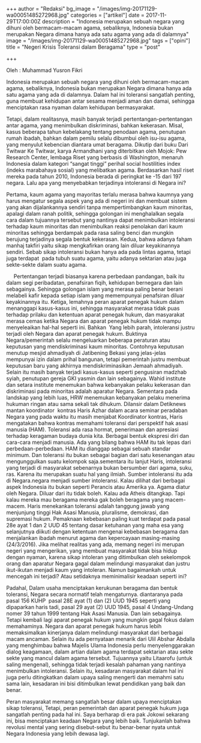 +++
author = "Redaksi"
bg_image = "/images/img-20171129-wa00051485272968.jpg"
categories = ["artikel"]
date = 2017-11-29T17:00:00Z
description = "Indonesia merupakan sebuah negara yang dihuni oleh bermacam-macam agama, sebaliknya, Indonesia bukan merupakan Negara dimana hanya ada satu agama yang ada di dalamnya"
image = "/images/img-20171129-wa00051485272968.jpg"
tags = ["opini"]
title = "Negeri Krisis Toleransi dalam Beragama"
type = "post"

+++

Oleh : Muhammad Yusron Fikri

Indonesia merupakan sebuah negara yang dihuni oleh bermacam-macam agama, sebaliknya, Indonesia bukan merupakan Negara dimana hanya ada satu agama yang ada di dalamnya. Dalam hal ini toleransi sangatlah penting, guna membuat kehidupan antar sesama menjadi aman dan damai, sehingga menciptakan rasa nyaman dalam kehidupan bermasyarakat.


Tetapi, dalam realitasnya, masih banyak terjadi pertentangan-pertentangan antar agama, yang menimbulkan diskriminasi, bahkan kekerasan. Misal, kasus beberapa tahun kebelakang tentang penodaan agama, penutupan rumah ibadah, bahkan dalam pemilu selalu dibumbui oleh isu-isu agama, yang menyulut kebencian diantara umat beragama. Dikutip dari buku Dari Twitwar Ke Twitwar, karya Armandhani yang diterbitkan oleh Mojok: Pew Research Center, lembaga Riset yang berbasis di Washington, menaruh Indonesia dalam kategori “sangat tinggi” perihal social hostilities index (indeks marabahaya sosial) yang melibatkan agama. Berdasarkan hasil riset mereka pada tahun 2010, Indonesia berada di peringkat ke -15 dari 197 negara. Lalu apa yang menyebabkan terjadinya intoleransi di Negara ini?

Pertama, kaum agama yang mayoritas terlalu merasa bahwa kaumnya yang harus mengatur segala aspek yang ada di negeri ini dan membuat sistem yang akan dijalankannya sendiri tanpa mempertimbangkan kaum minoritas, apalagi dalam ranah politik, sehingga golongan ini menghalalkan segala cara dalam tujuannya tersebut yang nantinya dapat menimbulkan intoleransi terhadap kaum minoritas dan menimbulkan reaksi penolakan dari kaum minoritas sehingga berdampak pada rasa saling benci dan mungkin berujung terjadinya segala bentuk kekerasan. Kedua, bahwa adanya faham manhaj takfiri yaitu sikap mengkafirkan orang lain diluar keyakinannya sendiri. Sebab sikap intoleransi bukan hanya ada pada lintas agama, tetapi juga terdapat  pada tubuh suatu agama, yaitu adanya sektarian atau juga sekte-sekte dalam suatu agama.

     Pertentangan terjadi biasanya karena perbedaan pandangan, baik itu dalam segi peribadatan, penafsiran fiqih, kehidupan bernegara dan lain sebagainya. Sehingga golongan islam yang merasa paling benar berani melabeli kafir kepada setiap islam yang memempunyai penafsiran diluar keyakinannya itu. Ketiga, lemahnya peran aparat penegak hukum dalam menanggapi kasus-kasus ini, sehingga masyarakat merasa tidak puas terhadap prilaku dan ketentuan aparat penegak hukum, dan masyarakat merasa cemas ketika Negara dan aparat penegak hukum tidak mampu menyeleaikan hal-hal seperti ini. Bahkan  Yang lebih parah, intoleransi justru terjadi oleh Negara dan aparat penegak hukum. Buktinya Negara/pemerintah selalu mengeluarkan beberapa peraturan atau keputusan yang mendiskriminasi kaum minoritas. Contohnya keputusan menutup mesjid ahmadiyah di Jatibening Bekasi yang jelas-jelas mempunyai izin dalam prihal bangunan, tetapi pemerintah justru membuat keputusan baru yang akhirnya mendiskriminasikan Jemaah ahmadiyah. Selain itu masih banyak terjadi kasus-kasus seperti pengusiran madzhab syiah, penutupan gereja GKI yasmin dan lain sebagainya. Wahid institute dan setara institute menemukan bahwa kebanyakan pelaku kekerasan dan diskriminasi pada minoritas adalah aparatur Negara. Sementara pada landskap yang lebih luas, HRW menemukan kebanyakan pelaku menerima hukuman ringan atau sama sekali tak dihukum. Dilansir dalam Detiknews mantan koordinator  kontras Haris Azhar dalam acara seminar peradaban Negara yang pada waktu itu masih menjabat Koordinator kontras, Haris mengatakan bahwa kontras memahami toleransi dari perspektif hak asasi manusia (HAM). Toleransi ada rasa hormat, penerimaan dan apresiasi terhadap keragaman budaya dunia kita. Berbagai bentuk ekspresi diri dan cara-cara menjadi manusia. Ada yang bilang bahwa HAM itu tak lepas dari perbedaan-perbedaan. HAM itu dianggap sebagai sebuah standar minimum. Dan toleransi itu bukan sebagai bagian dari satu kesenangan atau mengunggulkan suatu kelompok saja.sementara itu lanjut Haris, intoleransi yang terjadi di masyarakat sebenarnya bukan bersumber dari agama, suku, ras. Karena itu merupakan suatu hal yang ilmiah. Sumber intoleransi itu ada di Negara.negara menjadi sumber intoleransi. Kalau dilihat dari berbagai aspek Indonesia itu bukan seperti Perancis atau Amerika ya. Agama diatur oleh Negara. Diluar dari itu tidak boleh. Kalau ada Atheis ditangkap. Tapi kalau mereka mau beragama mereka gak boleh beragama yang macem-macem. Haris menekankan toleransi adalah tanggung jawab yang menjunjung tinggi Hak Asasi Manusia, pluralisme, demokrasi, dan supremasi hukum. Pemaknaan kebebasan paling kuat terdapat pada pasal 28e ayat 1 dan 2 UUD 45 tentang dasar ketuhanan yang maha esa yang selanjutnya diikuti dengan ketentuan mengenai kebebasan beragama dan menjalankan ibadah menurut agama dan kepercayaan masing-masing (24/3/2016). Jika melihat realitas yang ada, memang negeri ini merupan negeri yang mengerikan, yang membuat masyarakat tidak bisa hidup dengan nyaman, karena sikap intoleran yang ditimbulkan oleh sekelompok orang dan aparatur Negara gagal dalam melindungi masyarakat dan justru ikut-ikutan menjadi kaum yang intoleran. Namun bagaimankah untuk mencegah ini terjadi? Atau setidaknya meminimalisir keadaan seperti ini?

Padahal, Dalam usaha menciptakan kerukunan beragama dan bentuk toleransi, Negara secara normatif telah mengaturnya. diantaranya pada pasal 156 KUHP  pasal 28E ayat (1) dan (2) UUD 1945 seperti yang dipaparkan haris tadi, pasal 29 ayat (2) UUD 1945, pasal 4 Undang-Undang nomer 39 tahun 1999 tentang Hak Asasi Manusia. Dan lain sebagainya. Tetapi kembali lagi aparat penegak hukum yang mungkin gagal fokus dalam memahaminya. Negara dan aparat penegak hukum harus lebih memaksimalkan kinerjanya dalam melindungi masyarakat dari berbagai macam ancaman. Selain itu ada pernyataan menarik dari Ulil Abshar Abdalla yang menghimbau bahwa Majelis Ulama Indonesia perlu menyelenggarakan dialog keagamaan, dalam artian dalam agama terdapat sektarian atau sekte sekte yang mancul dalam agama tersebut. Tujuannya yaitu Litaarofu (untuk saling mengenal), sehingga tidak terjadi kesalah pahaman yang nantinya menimbulkan intoleransi. Selain itu, kesadaran masyarakat dalam hal ini juga perlu ditingkatkan dalam upaya saling mengerti dan memahmi satu sama lain, kesadaran ini bisi ditimbulkan lewat pendidikan yang baik dan benar.

Peran masyarakat memang sangatlah besar dalam upaya menciptakan sikap toleransi, Tetapi, peran pemerintah dan aparat penegak hukum juga sangatlah penting pada hal ini. Saya berharap di era pak Jokowi sekarang ini, bisa menciptakan keadaan Negara yang lebih baik. Tunjukanlah bahwa revolusi mental yang sering disebut-sebut itu benar-benar nyata untuk Negara Indonesia yang lebih dewasa lagi.